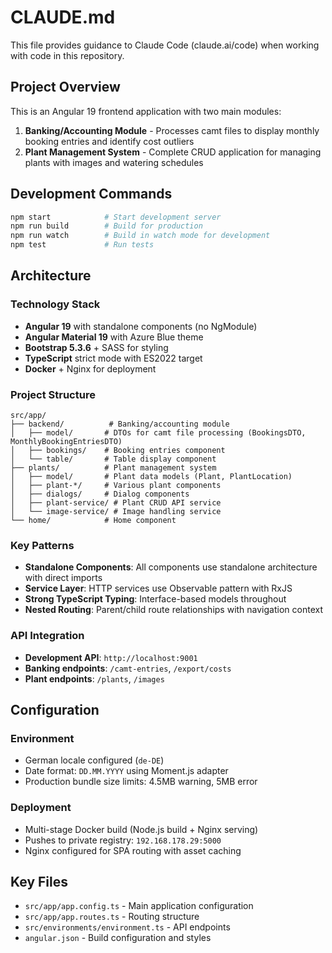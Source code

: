 # CLAUDE.md

This file provides guidance to Claude Code (claude.ai/code) when working with code in this repository.

## Project Overview

This is an Angular 19 frontend application with two main modules:
1. **Banking/Accounting Module** - Processes camt files to display monthly booking entries and identify cost outliers
2. **Plant Management System** - Complete CRUD application for managing plants with images and watering schedules

## Development Commands

```bash
npm start            # Start development server
npm run build        # Build for production
npm run watch        # Build in watch mode for development
npm test             # Run tests
```

## Architecture

### Technology Stack
- **Angular 19** with standalone components (no NgModule)
- **Angular Material 19** with Azure Blue theme
- **Bootstrap 5.3.6** + SASS for styling
- **TypeScript** strict mode with ES2022 target
- **Docker** + Nginx for deployment

### Project Structure
```
src/app/
├── backend/          # Banking/accounting module
│   ├── model/       # DTOs for camt file processing (BookingsDTO, MonthlyBookingEntriesDTO)
│   ├── bookings/    # Booking entries component
│   └── table/       # Table display component
├── plants/          # Plant management system
│   ├── model/       # Plant data models (Plant, PlantLocation)
│   ├── plant-*/     # Various plant components
│   ├── dialogs/     # Dialog components
│   ├── plant-service/ # Plant CRUD API service
│   └── image-service/ # Image handling service
└── home/            # Home component
```

### Key Patterns
- **Standalone Components**: All components use standalone architecture with direct imports
- **Service Layer**: HTTP services use Observable pattern with RxJS
- **Strong TypeScript Typing**: Interface-based models throughout
- **Nested Routing**: Parent/child route relationships with navigation context

### API Integration
- **Development API**: `http://localhost:9001`
- **Banking endpoints**: `/camt-entries`, `/export/costs`
- **Plant endpoints**: `/plants`, `/images`

## Configuration

### Environment
- German locale configured (`de-DE`)
- Date format: `DD.MM.YYYY` using Moment.js adapter
- Production bundle size limits: 4.5MB warning, 5MB error

### Deployment
- Multi-stage Docker build (Node.js build + Nginx serving)
- Pushes to private registry: `192.168.178.29:5000`
- Nginx configured for SPA routing with asset caching

## Key Files
- `src/app/app.config.ts` - Main application configuration
- `src/app/app.routes.ts` - Routing structure
- `src/environments/environment.ts` - API endpoints
- `angular.json` - Build configuration and styles